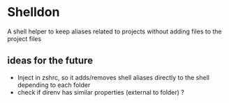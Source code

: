 # Shelldon

A shell helper to keep aliases related to projects without 
adding files to the project files


## ideas for the future

* Inject in zshrc, so it adds/removes shell aliases directly to the shell
depending to each folder 
* check if direnv has similar properties (external to folder) ?